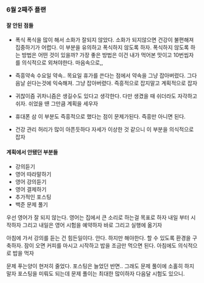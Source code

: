 ### 6월 2째주 플랜
#### 잘 안된 점들
- 폭식
폭식을 많이 해서 소화가 잘되지 않았다. 소화가 되지않으면 건강이 불편해져
집중하기가 어렵다. 이 부분을 유의하고 폭식하지 않도록 하자. 폭식하지 않도록 하는
방법은 어떤 것이 있을까? 가장 좋은 방법은 이건 내가 먹어본 맛이고 10번씹자를
의식적으로 외쳐야한다. 마음속으로,,

- 즉흥약속
수요일 약속.. 목요일 휴가를 쓴다는 점에서 약속을 그냥 잡아버렸다. 그다음날
쉰다는것에 익숙해져. 그냥 잡아버렸다. 즉흥적으로 잡지말고 계획적으로 잡자

- 귀찮이즘
귀차니즘은 생길수도 있다고 생각한다. 다만 생겼을 때 쉬더라도 자각하고 쉬자.
쉬었을 떈 그만큼 계획을 세우자

- 휴대폰 삼
이 부분도 즉흥적으로 했다는 점이 문제가된다. 즉흥만 아니면 된다.

- 건강 관리
허리가 많이 아픈듯하다 자세가 이상한 것 같으니 이 부분을 의식적으로 잡자

#### 계획에서 안됐던 부분들
- 강의듣기
- 영어 따라말하기
- 영어 강의듣기
- 영어 결제하기
- 추가적인 포스팅
- 백준 문제 풀기

우선 영어가 잘 되지 않는다. 영어는 집에서 큰 소리로 하는걸 목표로 하자 내일 부터
시작하자 그리고 내일은 영어 시험을 예약하자 바로 그리고 실행에 옮기자

아침에 가서 강의를 듣는 건 힘든일이다. 안다. 하지만 해야한다. 할 수 있도록
환경을 구축하자. 잠이 오면 커피를 마시고 시작하고 밥을 조금만 먹으면 된다.
아침에도 의식적으로 밥을 먹자

문제 푸는양이 현저히 줄었다. 포스팅은 늘었던 반면.. 그래도 문제 풀이에 소홀히
하지 말자 포스팅을 미뤄도 되는데 문제 풀이는 최대한 많이하자 다음달 시험도
있으니.

